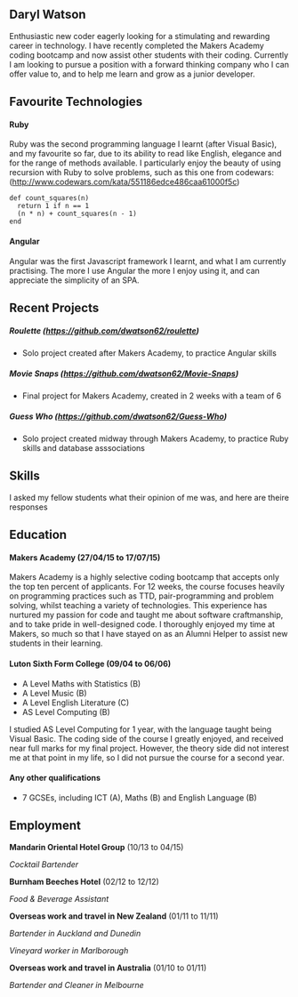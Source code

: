 ## Daryl Watson

Enthusiastic new coder eagerly looking for a stimulating and rewarding career in technology. I have recently completed the Makers Academy coding bootcamp and now assist other students with their coding. Currently I am looking to pursue a position with a forward thinking company who I can offer value to, and to help me learn and grow as a junior developer.

## Favourite Technologies

#### Ruby

Ruby was the second programming language I learnt (after Visual Basic), and my favourite so far, due to its ability to read like English, elegance and for the range of methods available. I particularly enjoy the beauty of using recursion with Ruby to solve problems, such as this one from codewars: (http://www.codewars.com/kata/551186edce486caa61000f5c)

~~~
def count_squares(n)
  return 1 if n == 1
  (n * n) + count_squares(n - 1)
end
~~~

#### Angular

Angular was the first Javascript framework I learnt, and what I am currently practising. The more I use Angular the more I enjoy using it, and can appreciate the simplicity of an SPA.

## Recent Projects

##### Roulette (https://github.com/dwatson62/roulette)

- Solo project created after Makers Academy, to practice Angular skills

##### Movie Snaps (https://github.com/dwatson62/Movie-Snaps)

- Final project for Makers Academy, created in 2 weeks with a team of 6

##### Guess Who (https://github.com/dwatson62/Guess-Who)

- Solo project created midway through Makers Academy, to practice Ruby skills and database asssociations

## Skills

I asked my fellow students what their opinion of me was, and here are theire responses

## Education

#### Makers Academy (27/04/15 to 17/07/15)

Makers Academy is a highly selective coding bootcamp that accepts only the top ten percent of applicants. For 12 weeks, the course focuses heavily on programming practices such as TTD, pair-programming and problem solving, whilst teaching a variety of technologies. This experience has nurtured my passion for code and taught me about software craftmanship, and to take pride in well-designed code. I thoroughly enjoyed my time at Makers, so much so that I have stayed on as an Alumni Helper to assist new students in their learning.

#### Luton Sixth Form College (09/04 to 06/06)

- A Level Maths with Statistics (B)
- A Level Music (B)
- A Level English Literature (C)
- AS Level Computing (B)

I studied AS Level Computing for 1 year, with the language taught being Visual Basic. The coding side of the course I greatly enjoyed, and received near full marks for my final project. However, the theory side did not interest me at that point in my life, so I did not pursue the course for a second year.

#### Any other qualifications

- 7 GCSEs, including ICT (A), Maths (B) and English Language (B)

## Employment

**Mandarin Oriental Hotel Group** (10/13 to 04/15) 

*Cocktail Bartender*  

**Burnham Beeches Hotel** (02/12 to 12/12)   

*Food & Beverage Assistant*  

**Overseas work and travel in New Zealand** (01/11 to 11/11)

*Bartender in Auckland and Dunedin*

*Vineyard worker in Marlborough*

**Overseas work and travel in Australia** (01/10 to 01/11)

*Bartender and Cleaner in Melbourne*
